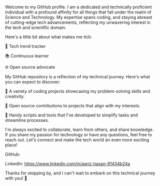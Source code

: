 Welcome to my GitHub profile. I am a dedicated and technically proficient individual with a profound affinity for all things that fall under the realm of Science and Technology.
My expertise spans coding, and staying abreast of cutting-edge tech advancements, reflecting my unwavering interest in the tech and scientific domain.



Here's a little bit about what makes me tick:

🚀 Tech trend tracker

📚 Continuous learner

🌐 Open source advocate



My GitHub repository is a reflection of my technical journey. Here's what you can expect to discover:

🧪 A variety of coding projects showcasing my problem-solving skills and creativity.

🤖 Open source contributions to projects that align with my interests.

🔧 Handy scripts and tools that I've developed to simplify tasks and streamline processes.



I'm always excited to collaborate, learn from others, and share knowledge. 
If you share my passion for technology or have any questions, feel free to reach out. 
Let's connect and make the tech world an even more exciting place!

GitHub:

LinkedIn: https://www.linkedin.com/in/aariz-hasan-91434b24a

Thanks for stopping by, and I can't wait to embark on this technical journey with you! 🚀
